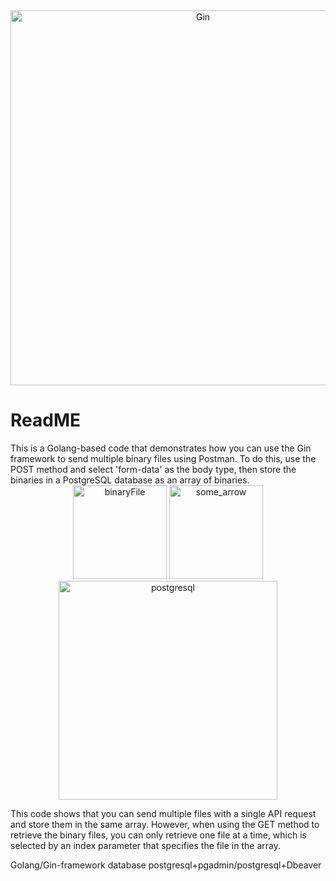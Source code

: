 <div align="center">
    <img src="https://miro.medium.com/v2/resize:fit:921/1*HtCjHzGwf6iWNqXu5Cndsg.png" alt="Gin" width="600"/>
</div>
<H1>ReadME</H1>
This is a Golang-based code that demonstrates how you can use the Gin framework to send multiple binary files using Postman. To do this,
use the POST method and select 'form-data' as the body type, then store the binaries in a PostgreSQL database as an array of binaries.

<div align="center">
    <img src="https://github.com/user-attachments/assets/5bcbac5e-2642-4344-92cf-4c7af91949b8" alt="binaryFile" width="150"/>
    <img src="https://github.com/user-attachments/assets/a743dbc3-1398-44ad-a788-a096a7c0ecab" alt="some_arrow" width="150"/>
    <img src="https://www.somkiat.cc/wp-content/uploads/2024/04/postgresql-data-01.png" alt="postgresql" width="350"/>
</div>


This code shows that you can send multiple files with a single API request and store them in the same array. However, 
when using the GET method to retrieve the binary files, you can only retrieve one file at a time, which is selected by an index parameter that specifies the file in the array.

Golang/Gin-framework database postgresql+pgadmin/postgresql+Dbeaver



